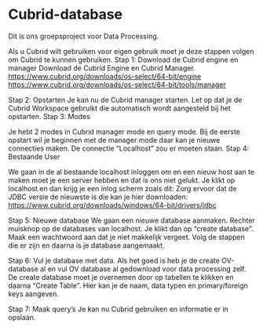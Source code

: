 # Cubrid-database
Dit is ons groepsproject voor Data Processing.

Als u Cubrid wilt gebruiken voor eigen gebruik moet je deze stappen volgen om Cubrid te kunnen gebruiken.
Stap 1: Download de Cubrid engine en manager
Download de Cubrid Engine en Cubrid Manager. 
https://www.cubrid.org/downloads/os-select/64-bit/engine
https://www.cubrid.org/downloads/os-select/64-bit/tools/manager

Stap 2: Opstarten 
Je kan nu de Cubrid manager starten.
Let op dat je de Cubrid Workspace gebruikt die automatisch wordt aangesteld bij het opstarten.
Stap 3: Modes

Je hebt 2 modes in Cubrid manager mode en query mode. Bij de eerste opstart wil je beginnen met de manager mode daar kan je nieuwe connecties maken. De connectie “Localhost” zou er moeten staan. 
Stap 4: Bestaande User

We gaan in de al bestaande localhost inloggen om en een nieuw host aan te maken moet je een server hebben en dat is ons niet gelukt. Je klikt op localhost en dan krijg je een inlog scherm zoals dit:
Zorg ervoor dat de JDBC versie de nieuwste is die kan je hier downloaden:
https://www.cubrid.org/downloads/windows/64-bit/drivers/jdbc

Stap 5: Nieuwe database
We gaan een nieuwe database aanmaken. Rechter muisknop op de databases van localhost. Je klikt dan op “create database”. Maak een wachtwoord aan dat je niet makkelijk vergeet. Volg de stappen die er zijn en daarna is je database aangemaakt.

Stap 6: Vul je database met data.
Als het goed is heb je de create OV-database al en vul OV database al gedownload voor data processing zelf. De create database moet je overnemen door op tabellen te klikken en daarna “Create Table”. Hier kan je de naam, data typen en primary/foreign keys aangeven.


Stap 7: Maak query’s
Je kan nu Cubrid gebruiken en informatie er in opslaan.
